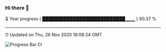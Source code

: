 ### Hi there 👋

⏳ Year progress { ███████████████████████████▁▁▁ } 90.37 %

---

⏰ Updated on Thu, 26 Nov 2020 18:08:24 GMT

![Progress Bar CI](https://github.com/liununu/liununu/workflows/Progress%20Bar%20CI/badge.svg)
